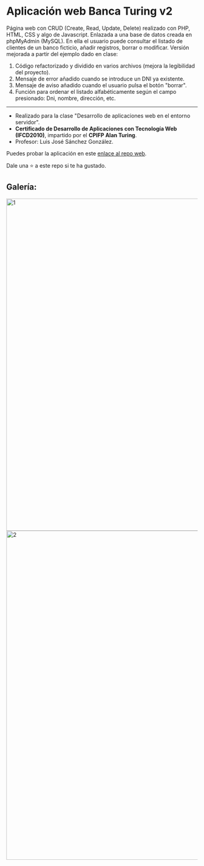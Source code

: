 # Aplicación web Banca Turing v2

Página web con CRUD (Create, Read, Update, Delete) realizado con PHP, HTML, CSS y algo de Javascript. Enlazada a una base de datos creada en phpMyAdmin (MySQL).
En ella el usuario puede consultar el listado de clientes de un banco ficticio, añadir registros, borrar o modificar. 
Versión mejorada a partir del ejemplo dado en clase:

1. Código refactorizado y dividido en varios archivos (mejora la legibilidad del proyecto).
2. Mensaje de error añadido cuando se introduce un DNI ya existente.
3. Mensaje de aviso añadido cuando el usuario pulsa el botón "borrar".
4. Función para ordenar el listado alfabéticamente según el campo presionado: Dni, nombre, dirección, etc.
---
* Realizado para la clase "Desarrollo de aplicaciones web en el entorno servidor".
* **Certificado de Desarrollo de Aplicaciones con Tecnología Web (IFCD2010)**, impartido por el **CPIFP Alan Turing**.
* Profesor: Luis José Sánchez González.

Puedes probar la aplicación en este [enlace al repo web](https://carlos-vallejo.alwaysdata.net/banca-turing-v2/).

Dale una ⭐ a este repo si te ha gustado.

## Galería:
<img width="1527" height="872" alt="1" src="https://github.com/user-attachments/assets/832597f7-e7f5-42f8-9bf7-aa9c62cf43c8" />


<img width="1492" height="864" alt="2" src="https://github.com/user-attachments/assets/40d845e1-975c-4210-8cf3-9238c37d92f3" />



